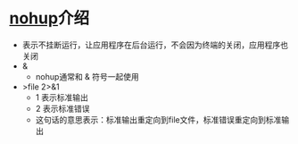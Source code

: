 # [nohup](https://blog.csdn.net/lovewebeye/article/details/82934049)介绍
  - 表示不挂断运行，让应用程序在后台运行，不会因为终端的关闭，应用程序也关闭
  - &
    - nohup通常和 & 符号一起使用
  - \>file 2>&1
    - 1 表示标准输出
    - 2 表示标准错误
    - 这句话的意思表示：标准输出重定向到file文件，标准错误重定向到标准输出
